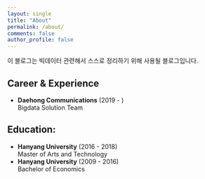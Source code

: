 ```yaml
---
layout: single
title: "About"
permalink: /about/
comments: false
author_profile: false
---
```

이 블로그는 빅데이터 관련해서 스스로 정리하기 위해 사용될 블로그입니다.

## Career & Experience
- **Daehong Communications** (2019 - )   
  Bigdata Solution Team
  
## Education:
- **Hanyang University** (2016 - 2018)   
  Master of Arts and Technology
- **Hanyang University** (2009 - 2016)   
  Bachelor of Economics
  